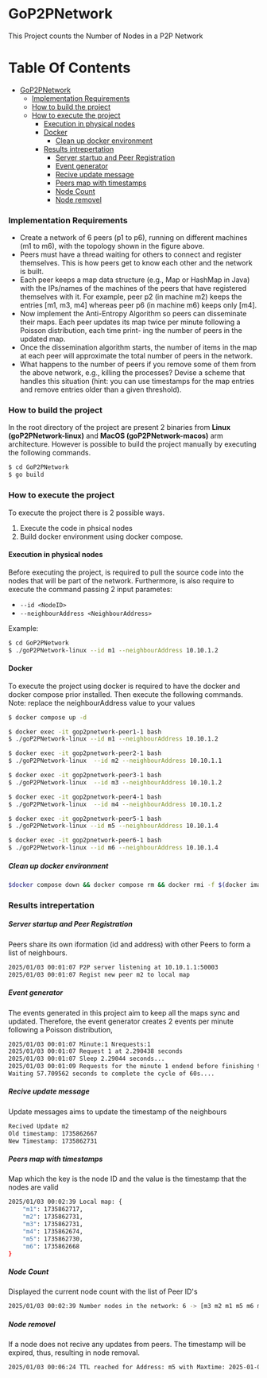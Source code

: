 # GoP2PNetwork

This Project counts the Number of Nodes in a P2P Network

# Table Of Contents

- [GoP2PNetwork](#gop2pnetwork)
  - [Implementation Requirements](#implementation-requirements)
  - [How to build the project](#how-to-build-the-project)
  - [How to execute the project](#how-to-execute-the-project)
    - [Execution in physical nodes](#execution-in-physical-nodes)
    - [Docker](#docker)
      - [Clean up docker environment](#clean-up-docker-environment)
    - [Results intrepertation](#results-intrepertation)
      - [Server startup and Peer Registration](#server-startup-and-peer-registration)
      - [Event generator](#event-generator)
      - [Recive update message](#recive-update-message)
      - [Peers map with timestamps](#peers-map-with-timestamps)
      - [Node Count](#node-count)
      - [Node removel](#node-removel)


### Implementation Requirements
* Create a network of 6 peers (p1 to p6), running on different machines (m1 to m6), with
the topology shown in the figure above.
* Peers must have a thread waiting for others to connect and register themselves. This is
how peers get to know each other and the network is built.
* Each peer keeps a map data structure (e.g., Map or HashMap in Java) with the
IPs/names of the machines of the peers that have registered themselves with it. For
example, peer p2 (in machine m2) keeps the entries [m1, m3, m4] whereas peer p6 (in
machine m6) keeps only [m4].
* Now implement the Anti-Entropy Algorithm so peers can disseminate their maps. Each
peer updates its map twice per minute following a Poisson distribution, each time print-
ing the number of peers in the updated map.
* Once the dissemination algorithm starts, the number of items in the map at each peer
will approximate the total number of peers in the network.
* What happens to the number of peers if you remove some of them from the above
network, e.g., killing the processes? Devise a scheme that handles this situation (hint:
you can use timestamps for the map entries and remove entries older than a given
threshold).

### How to build the project
In the root directory of the project are present 2 binaries from **Linux (goP2PNetwork-linux)** and **MacOS (goP2PNetwork-macos)** arm architecture. However is possible to build the project manually by executing the following commands.

```bash
$ cd GoP2PNetwork
$ go build
```

### How to execute the project
To execute the project there is 2 possible ways.
1. Execute the code in phsical nodes
2. Build docker environment using docker compose.


#### Execution in physical nodes
Before executing the project, is required to pull the source code into the nodes that will be part of the network.
Furthermore, is also require to execute the command passing 2 input parametes:

* `--id <NodeID>`
* `--neighbourAddress <NeighbourAddress>`

Example:
```bash
$ cd GoP2PNetwork
$ ./goP2PNetwork-linux --id m1 --neighbourAddress 10.10.1.2
```

#### Docker

To execute the project using docker is required to have the docker and docker compose prior installed. Then execute the following commands.
Note: replace the neighbourAddress value to your values

```bash
$ docker compose up -d
```

```bash
$ docker exec -it gop2pnetwork-peer1-1 bash
$ ./goP2PNetwork-linux --id m1 --neighbourAddress 10.10.1.2
```
```bash
$ docker exec -it gop2pnetwork-peer2-1 bash
$ ./goP2PNetwork-linux  --id m2 --neighbourAddress 10.10.1.1
```
```bash
$ docker exec -it gop2pnetwork-peer3-1 bash
$ ./goP2PNetwork-linux  --id m3 --neighbourAddress 10.10.1.2
```
```bash
$ docker exec -it gop2pnetwork-peer4-1 bash
$ ./goP2PNetwork-linux  --id m4 --neighbourAddress 10.10.1.2
```
```bash
$ docker exec -it gop2pnetwork-peer5-1 bash
$ ./goP2PNetwork-linux --id m5 --neighbourAddress 10.10.1.4
```
```bash
$ docker exec -it gop2pnetwork-peer6-1 bash
$ ./goP2PNetwork-linux --id m6 --neighbourAddress 10.10.1.4
```

##### Clean up docker environment
```bash
$docker compose down && docker compose rm && docker rmi -f $(docker images -aq)
```


### Results intrepertation

##### Server startup and Peer Registration
Peers share its own iformation (id and address) with other Peers to form a list of neighbours.

```bash
2025/01/03 00:01:07 P2P server listening at 10.10.1.1:50003
2025/01/03 00:01:07 Regist new peer m2 to local map
```
##### Event generator
The events generated in this project aim to keep all the maps sync and updated. Therefore, the event generator creates 2 events per minute following a Poisson distribution,
```bash
2025/01/03 00:01:07 Minute:1 Nrequests:1
2025/01/03 00:01:07 Request 1 at 2.290438 seconds
2025/01/03 00:01:07 Sleep 2.29044 seconds...
2025/01/03 00:01:09 Requests for the minute 1 endend before finishing the 60s.
Waiting 57.709562 seconds to complete the cycle of 60s....
```
##### Recive update message
Update messages aims to update the timestamp of the neighbours
```bash
Recived Update m2
Old timestamp: 1735862667
New Timestamp: 1735862731
```

##### Peers map with timestamps
Map which the key is the node ID and the value is the timestamp that the nodes are valid
```bash
2025/01/03 00:02:39 Local map: {
    "m1": 1735862717,
    "m2": 1735862731,
    "m3": 1735862731,
    "m4": 1735862674,
    "m5": 1735862730,
    "m6": 1735862668
}
```
##### Node Count
Displayed the current node count with the list of Peer ID's
```bash
2025/01/03 00:02:39 Number nodes in the network: 6 -> [m3 m2 m1 m5 m6 m4]
```

##### Node removel
If a node does not recive any updates from peers. The timestamp will be expired, thus, resulting in node removal.
```bash
2025/01/03 00:06:24 TTL reached for Address: m5 with Maxtime: 2025-01-03 00:06:20 +0000 UTC
```
